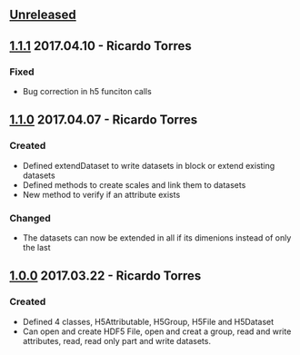 ## [Unreleased]

## [1.1.1] 2017.04.10 - Ricardo Torres
### Fixed
 - Bug correction in h5 funciton calls

## [1.1.0] 2017.04.07 - Ricardo Torres
### Created
 - Defined extendDataset to write datasets in block or extend existing datasets
 - Defined methods to create scales and link them to datasets
 - New method to verify if an attribute exists
### Changed
 - The datasets can now be extended in all if its dimenions instead of only the last

## [1.0.0] 2017.03.22 - Ricardo Torres
### Created
 - Defined 4 classes, H5Attributable, H5Group, H5File and H5Dataset
 - Can open and create HDF5 File, open and creat a group, read and write attributes, read, read only part and write datasets.

[Unreleased]: https://github.com/rjgtorres/oo_hdf/compare/v1.1.1...HEAD
[1.1.1]: https://github.com/rjgtorres/oo_hdf/compare/v1.1.0...v1.1.1
[1.1.0]: https://github.com/rjgtorres/oo_hdf/compare/v1.0.0...v1.1.0
[1.0.0]: https://github.com/rjgtorres/oo_hdf/compare/2abbef6...v1.0.0
